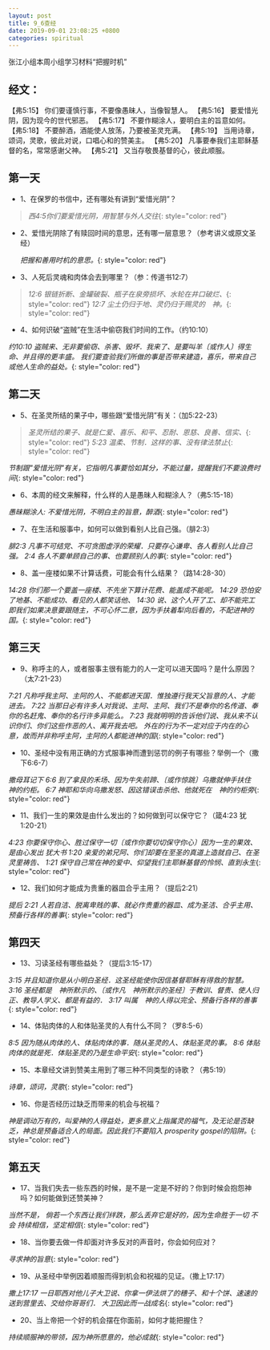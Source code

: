 ```yaml
---
layout: post
title: 9_6查经
date: 2019-09-01 23:08:25 +0800
categories: spiritual
---
```


张江小组本周小组学习材料“把握时机”


## 经文：

【弗5:15】 你们要谨慎行事，不要像愚昧人，当像智慧人。 【弗5:16】 要爱惜光阴，因为现今的世代邪恶。 【弗5:17】 不要作糊涂人，要明白主的旨意如何。 【弗5:18】 不要醉酒，酒能使人放荡，乃要被圣灵充满。 【弗5:19】 当用诗章，颂词，灵歌，彼此对说，口唱心和的赞美主。 【弗5:20】 凡事要奉我们主耶稣基督的名，常常感谢父神。 【弗5:21】 又当存敬畏基督的心，彼此顺服。 


## 第一天

* 1、在保罗的书信中，还有哪处有讲到“爱惜光阴”？

> *西4:5你们要爱惜光阴，用智慧与外人交往*{: style="color: red"}


* 2、爱惜光阴除了有赎回时间的意思，还有哪一层意思？（参考讲义或原文圣经）

	*把握和善用时机的意思。*{: style="color: red"}


* 3、人死后灵魂和肉体会去到哪里？（参：传道书12:7）

> *12:6	银链折断、金罐破裂、瓶子在泉旁损坏、水轮在井口破烂、*{: style="color: red"}
> *12:7	尘土仍归于地、灵仍归于赐灵的　神。*{: style="color: red"}



* 4、如何识破“盗贼”在生活中偷窃我们时间的工作。（约10:10）

*约10:10 盗贼来、无非要偷窃、杀害、毁坏．我来了、是要叫羊〔或作人〕得生命、并且得的更丰盛。
我们要查验我们所做的事是否带来建造，喜乐，带来自己或他人生命的益处。*{: style="color: red"}


## 第二天

* 5、在圣灵所结的果子中，哪些跟“爱惜光阴”有关：（加5:22-23）

> *圣灵所结的果子、就是仁爱、喜乐、和平、忍耐、恩慈、良善、信实、*{: style="color: red"}
> *5:23	温柔、节制．这样的事、没有律法禁止*{: style="color: red"}

*节制跟"爱惜光阴"有关，它指明凡事要恰如其分，不能过量，提醒我们不要浪费时间*{: style="color: red"}



* 6、本周的经文来解释，什么样的人是愚昧人和糊涂人？（弗5:15-18）

*愚昧糊涂人: 不爱惜光阴，不明白主的旨意，醉酒*{: style="color: red"}


* 7、在生活和服事中，如何可以做到看别人比自己强。（腓2:3）


*腓2:3 凡事不可结党、不可贪图虚浮的荣耀．只要存心谦卑、各人看别人比自己强。
2:4	各人不要单顾自己的事、也要顾别人的事*{: style="color: red"}


* 8、盖一座楼如果不计算话费，可能会有什么结果？（路14:28-30）


*14:28	你们那一个要盖一座楼、不先坐下算计花费、能盖成不能呢。
14:29	恐怕安了地基、不能成功、看见的人都笑话他、
14:30	说、这个人开了工、却不能完工
即我们如果决意要跟随主，不可心怀二意，因为手扶着犁向后看的，不配进神的国。*{: style="color: red"}

## 第三天

* 9、称呼主的人，或者服事主很有能力的人一定可以进天国吗？是什么原因？（太7:21-23）

*7:21 凡称呼我主阿、主阿的人、不能都进天国．惟独遵行我天父旨意的人、才能进去。
7:22 当那日必有许多人对我说、主阿、主阿、我们不是奉你的名传道、奉你的名赶鬼、奉你的名行许多异能么。
7:23 我就明明的告诉他们说、我从来不认识你们、你们这些作恶的人、离开我去吧。
外在的行为不一定对应于内在的心意，故而并非称呼主阿，主阿的人都能进神的国*{: style="color: red"}

* 10、圣经中没有用正确的方式服事神而遭到惩罚的例子有哪些？举例一个（撒下6:6-7）

*撒母耳记下 6:6	到了拿艮的禾场、因为牛失前蹄、〔或作惊跳〕乌撒就伸手扶住　神的约柜。
6:7	神耶和华向乌撒发怒、因这错误击杀他、他就死在　神的约柜旁*{: style="color: red"}



* 11、我们一生的果效是由什么发出的？如何做到可以保守它？（箴4:23 犹1:20-21）


*4:23 你要保守你心、胜过保守一切〔或作你要切切保守你心〕因为一生的果效、是由心发出
犹大书 1:20 亲爱的弟兄阿、你们却要在至圣的真道上造就自己、在圣灵里祷告、
1:21 保守自己常在神的爱中、仰望我们主耶稣基督的怜悯、直到永生*{: style="color: red"}


* 12、我们如何才能成为贵重的器皿合乎主用？（提后2:21）

*提后 2:21 人若自洁、脱离卑贱的事、就必作贵重的器皿、成为圣洁、合乎主用、预备行各样的善事*{: style="color: red"}


## 第四天

* 13、习读圣经有哪些益处？（提后3:15-17）

*3:15	并且知道你是从小明白圣经．这圣经能使你因信基督耶稣有得救的智慧。
3:16	圣经都是　神所默示的、〔或作凡　神所默示的圣经〕于教训、督责、使人归正、教导人学义、都是有益的．
3:17	叫属　神的人得以完全、预备行各样的善事*{: style="color: red"}

* 14、体贴肉体的人和体贴圣灵的人有什么不同？（罗8:5-6）


*8:5	因为随从肉体的人、体贴肉体的事．随从圣灵的人、体贴圣灵的事。
8:6	体贴肉体的就是死．体贴圣灵的乃是生命平安*{: style="color: red"}


* 15、本章经文讲到赞美主用到了哪三种不同类型的诗歌？（弗5:19）

*诗章，颂词，灵歌*{: style="color: red"}


* 16、你是否经历过缺乏而带来的机会与祝福？


*神是调动万有的，叫爱神的人得益处，更多意义上指属灵的福气，及无论是否缺乏，神总是预备适合人的局面。因此我们不要陷入
prosperity gospel的陷阱。*{: style="color: red"}

## 第五天

* 17、当我们失去一些东西的时候，是不是一定是不好的？你到时候会抱怨神吗？如何能做到还赞美神？

*当然不是，
倘若一个东西让我们绊跌，那么丢弃它是好的，因为生命胜于一切
不会
持续相信，坚定相信*{: style="color: red"}


* 18、当你要去做一件却面对许多反对的声音时，你会如何应对？

*寻求神的旨意*{: style="color: red"}


* 19、从圣经中举例因着顺服而得到机会和祝福的见证。（撒上17:17）


*撒上17:17 一日耶西对他儿子大卫说、你拿一伊法烘了的穗子、和十个饼、速速的送到营里去、交给你哥哥们．
大卫因此而一战成名*{: style="color: red"}

* 20、当上帝把一个好的机会摆在你面前，如何才能把握住？

*持续顺服神的带领，因为神所愿意的，他必成就*{: style="color: red"}

